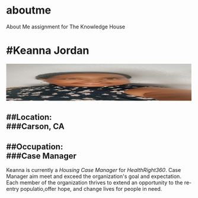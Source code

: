 # aboutme
About Me assignment for The Knowledge House
 
 #Keanna Jordan
=============

<img src="https://raw.githubusercontent.com/keychvs/aboutme/main/IMG_3211.JPG" width="500" height="100">

##Location:  
###Carson, CA
----------------------

##Occupation:  
###Case Manager
--------------------------

Keanna is currently a *Housing Case Manager* for _HealthRight360_. Case Manager aim meet and exceed the organization's goal and expectation. Each member of the organization thrives to extend an opportunity to the re-entry populatio,offer hope, and change lives for people in need. 
